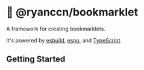 # 🔖 @ryanccn/bookmarklet

A framework for creating bookmarklets.

It's powered by [esbuild](https://esbuild.github.io/), [esno](https://github.com/antfu/esno), and [TypeScript](https://www.typescriptlang.org/).

## Getting Started
